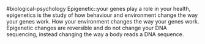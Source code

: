 #biological-psychology 
Epigenetic::your genes play a role in your health, epigenetics is the study of how behaviour and environment change the way your genes work. How your environment changes the way your genes work. Epigenetic changes are reversible and do not change your DNA sequencing, instead changing the way a body reads a DNA sequence.